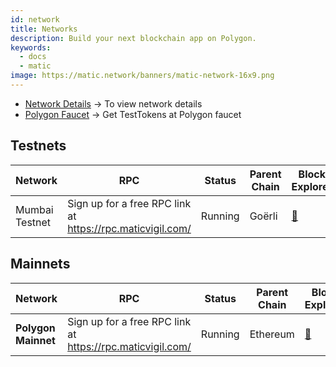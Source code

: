 ```yaml
---
id: network
title: Networks
description: Build your next blockchain app on Polygon.
keywords:
  - docs
  - matic
image: https://matic.network/banners/matic-network-16x9.png 
---
```



- [Network Details](/docs/develop/network-details/network) -> To view network details
- [Polygon Faucet](https://faucet.polygon.technology/) -> Get TestTokens at Polygon faucet


## Testnets
| Network   | RPC | Status         | Parent Chain                                                                                                    | Block Explorer
|-----------|------|----------------|----------------------------------------------------------------------------------------------------------------|------------------------------------|
|Mumbai Testnet| Sign up for a free RPC link at https://rpc.maticvigil.com/ |Running|Goërli|[:ledger:](https://mumbai.polygonscan.com/)|


## Mainnets
| Network       | RPC | Status     | Parent Chain                                                               | Block Explorer
|---------------|------|------------|------------------------------------------------------------------------------|-------------------------------------
| **Polygon Mainnet** | Sign up for a free RPC link at https://rpc.maticvigil.com/ | Running    | Ethereum|[:ledger:](https://polygonscan.com/)


